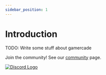```yaml
---
sidebar_position: 1
---
```


# Introduction

TODO: Write some stuff about gamercade

Join the community! See our [community](/community) page.

[![Discord Logo](/img/Discord-Logo+Wordmark-Color.svg)](https://discord.gg/Qafv2Fpt5j)
